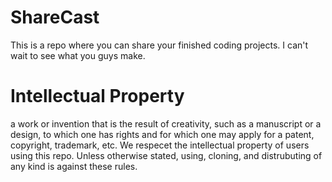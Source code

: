 # ShareCast
This is a repo where you can share your finished coding projects. I can't wait to see what you guys make.
# Intellectual Property
a work or invention that is the result of creativity, such as a manuscript or a design, to which one has rights and for which one may apply for a patent, copyright, trademark, etc.
We respecet the intellectual property of users using this repo. Unless otherwise stated, using, cloning, and distrubuting of any kind is against these rules.
